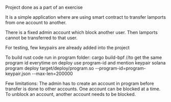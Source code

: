 Project done as a part of an exercise

It is a simple application where are using smart contract to transfer lamports from one account to another.

There is a fixed admin account which block another user. Then lamports cannot be transferred to that user.

For testing, few keypairs are already added into the project

To build rust code
run in program folder:
cargo build-bpf 
//to get the same program id everytime on deploy use program-id and mention keypair 
solana program deploy target/deploy/program.so --program-id=program-keypair.json --max-len=200000 

Few limitations:
The admin has to create an account in program before transfer is done to other accounts.
One account can be blocked at a time.
To unblock an account, another account needs to be blocked.


